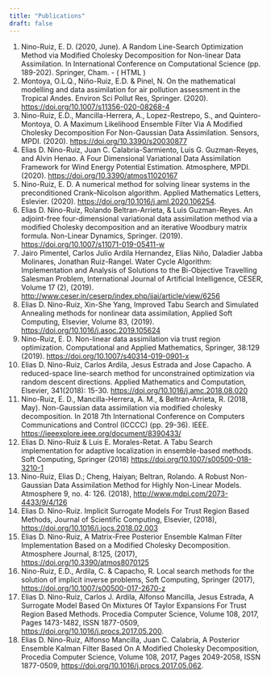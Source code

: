 ```yaml
---
title: "Publications"
draft: false
---
```


1. Nino-Ruiz, E. D. (2020, June). A Random Line-Search Optimization Method via Modified Cholesky Decomposition for Non-linear Data Assimilation. In International Conference on Computational Science (pp. 189-202). Springer, Cham. - ( HTML )
1. Montoya, O.L.Q., Niño-Ruiz, E.D. & Pinel, N. On the mathematical modelling and data assimilation for air pollution assessment in the Tropical Andes. Environ Sci Pollut Res, Springer. (2020). https://doi.org/10.1007/s11356-020-08268-4
1. Nino-Ruiz, E.D., Mancilla-Herrera, A., Lopez-Restrepo, S., and Quintero-Montoya, O. A Maximum Likelihood Ensemble Filter Via A Modified Cholesky Decomposition For Non-Gaussian Data Assimilation. Sensors, MPDI. (2020). https://doi.org/10.3390/s20030877
1. Elias D. Nino-Ruiz, Juan C. Calabria-Sarmiento, Luis G. Guzman-Reyes, and Alvin Henao. A Four Dimensional Variational Data Assimilation Framework for Wind Energy Potential Estimation. Atmosphere, MPDI. (2020). https://doi.org/10.3390/atmos11020167
1. Nino-Ruiz, E. D. A numerical method for solving linear systems in the preconditioned Crank–Nicolson algorithm. Applied Mathematics Letters, Eslevier. (2020). https://doi.org/10.1016/j.aml.2020.106254.
1. Elias D. Nino-Ruiz, Rolando Beltran-Arrieta, & Luis Guzman-Reyes. An adjoint-free four-dimensional variational data assimilation method via a modified Cholesky decomposition and an iterative Woodbury matrix formula. Non-Linear Dynamics, Springer. (2019). https://doi.org/10.1007/s11071-019-05411-w
1. Jairo Pimentel, Carlos Julio Ardila Hernandez, Elías Niño, Daladier Jabba Molinares, Jonathan Ruiz-Rangel. Water Cycle Algorithm: Implementation and Analysis of Solutions to the Bi-Objective Travelling Salesman Problem, International Journal of Artificial Intelligence, CESER, Volume 17 (2), (2019). http://www.ceser.in/ceserp/index.php/ijai/article/view/6256
1. Elias D. Nino-Ruiz, Xin-She Yang, Improved Tabu Search and Simulated Annealing methods for nonlinear data assimilation, Applied Soft Computing, Elsevier, Volume 83, (2019). https://doi.org/10.1016/j.asoc.2019.105624
1. Nino-Ruiz, E. D. Non-linear data assimilation via trust region optimization. Computational and Applied Mathematics, Springer, 38:129 (2019). https://doi.org/10.1007/s40314-019-0901-x
1. Elias D. Nino-Ruiz, Carlos Ardila, Jesus Estrada and Jose Capacho. A reduced-space line-search method for unconstrained optimization via random descent directions. Applied Mathematics and Computation, Elsevier, 341(2018): 15-30. https://doi.org/10.1016/j.amc.2018.08.020
1. Nino-Ruiz, E. D., Mancilla-Herrera, A. M., & Beltran-Arrieta, R. (2018, May). Non-Gaussian data assimilation via modified cholesky decomposition. In 2018 7th International Conference on Computers Communications and Control (ICCCC) (pp. 29-36). IEEE. https://ieeexplore.ieee.org/document/8390433/
1. Elias D. Nino-Ruiz & Luis E. Morales-Retat. A Tabu Search implementation for adaptive localization in ensemble-based methods. Soft Computing, Springer (2018) https://doi.org/10.1007/s00500-018-3210-1
1. Nino-Ruiz, Elias D.; Cheng, Haiyan; Beltran, Rolando. A Robust Non-Gaussian Data Assimilation Method for Highly Non-Linear Models. Atmosphere 9, no. 4: 126. (2018), http://www.mdpi.com/2073-4433/9/4/126
1. Elias D. Nino-Ruiz. Implicit Surrogate Models For Trust Region Based Methods, Journal of Scientific Computing, Elsevier, (2018), https://doi.org/10.1016/j.jocs.2018.02.003
1. Elias D. Nino-Ruiz, A Matrix-Free Posterior Ensemble Kalman Filter Implementation Based on a Modified Cholesky Decomposition. Atmosphere Journal, 8:125, (2017), https://doi.org/10.3390/atmos8070125
1. Nino-Ruiz, E.D., Ardila, C. & Capacho, R. Local search methods for the solution of implicit inverse problems, Soft Computing, Springer (2017), https://doi.org/10.1007/s00500-017-2670-z
1. Elias D. Nino-Ruiz, Carlos J. Ardila, Alfonso Mancilla, Jesus Estrada, A Surrogate Model Based On Mixtures Of Taylor Expansions For Trust Region Based Methods. Procedia Computer Science, Volume 108, 2017, Pages 1473-1482, ISSN 1877-0509, https://doi.org/10.1016/j.procs.2017.05.200.
1. Elias D. Nino-Ruiz, Alfonso Mancilla, Juan C. Calabria, A Posterior Ensemble Kalman Filter Based On A Modified Cholesky Decomposition, Procedia Computer Science, Volume 108, 2017, Pages 2049-2058, ISSN 1877-0509, https://doi.org/10.1016/j.procs.2017.05.062.
